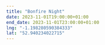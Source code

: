 ```yaml
---
title: "Bonfire Night"
date: 2023-11-01T19:00:00+01:00
end_date: 2023-11-01T23:00:00+01:00
lng: "-1.198280590384333"
lat: "52.940234022715"
---
```

